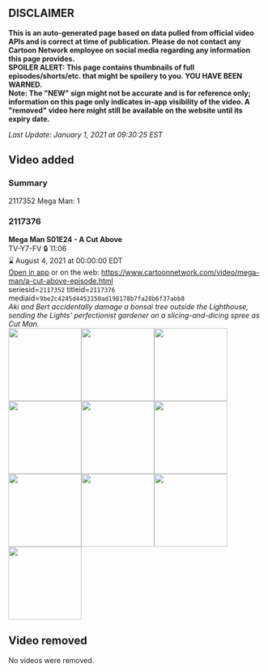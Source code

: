 ## DISCLAIMER
**This is an auto-generated page based on data pulled from official video APIs and is correct at time of publication. Please do not contact any Cartoon Network employee on social media regarding any information this page provides.**  
**SPOILER ALERT: This page contains thumbnails of full episodes/shorts/etc. that might be spoilery to you. YOU HAVE BEEN WARNED.**  
**Note: The "NEW" sign might not be accurate and is for reference only; information on this page only indicates in-app visibility of the video. A "removed" video here might still be available on the website until its expiry date.**  

_Last Update: January 1, 2021 at 09:30:25 EST_
## Video added
### Summary
2117352 Mega Man: 1  
### 2117376
**Mega Man S01E24 - A Cut Above**  
TV-Y7-FV 🔒 11:06  
⌛ August 4, 2021 at 00:00:00 EDT  
[Open in app](https://tinyurl.com/yay2nr4u) or on the web: https://www.cartoonnetwork.com/video/mega-man/a-cut-above-episode.html  
seriesid=`2117352` titleid=`2117376` mediaid=`9be2c4245d4453150ad198178b7fa28b6f37abb8`  
_Aki and Bert accidentally damage a bonsai tree outside the Lighthouse, sending the Lights' perfectionist gardener on a slicing-and-dicing spree as Cut Man._  
<a href="https://s3.amazonaws.com/cartoonorchestrator/2117376_001_1280x720.jpg"><img src="https://s3.amazonaws.com/cartoonorchestrator/2117376_001_640x360.jpg" height="144px" /></a><a href="https://s3.amazonaws.com/cartoonorchestrator/2117376_002_1280x720.jpg"><img src="https://s3.amazonaws.com/cartoonorchestrator/2117376_002_640x360.jpg" height="144px" /></a><a href="https://s3.amazonaws.com/cartoonorchestrator/2117376_003_1280x720.jpg"><img src="https://s3.amazonaws.com/cartoonorchestrator/2117376_003_640x360.jpg" height="144px" /></a><a href="https://s3.amazonaws.com/cartoonorchestrator/2117376_004_1280x720.jpg"><img src="https://s3.amazonaws.com/cartoonorchestrator/2117376_004_640x360.jpg" height="144px" /></a><a href="https://s3.amazonaws.com/cartoonorchestrator/2117376_005_1280x720.jpg"><img src="https://s3.amazonaws.com/cartoonorchestrator/2117376_005_640x360.jpg" height="144px" /></a><a href="https://s3.amazonaws.com/cartoonorchestrator/2117376_006_1280x720.jpg"><img src="https://s3.amazonaws.com/cartoonorchestrator/2117376_006_640x360.jpg" height="144px" /></a><a href="https://s3.amazonaws.com/cartoonorchestrator/2117376_007_1280x720.jpg"><img src="https://s3.amazonaws.com/cartoonorchestrator/2117376_007_640x360.jpg" height="144px" /></a><a href="https://s3.amazonaws.com/cartoonorchestrator/2117376_008_1280x720.jpg"><img src="https://s3.amazonaws.com/cartoonorchestrator/2117376_008_640x360.jpg" height="144px" /></a><a href="https://s3.amazonaws.com/cartoonorchestrator/2117376_009_1280x720.jpg"><img src="https://s3.amazonaws.com/cartoonorchestrator/2117376_009_640x360.jpg" height="144px" /></a><a href="https://s3.amazonaws.com/cartoonorchestrator/2117376_010_1280x720.jpg"><img src="https://s3.amazonaws.com/cartoonorchestrator/2117376_010_640x360.jpg" height="144px" /></a>
## Video removed
No videos were removed.  
